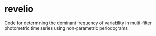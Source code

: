 # revelio
Code for determining the dominant frequency of variability in multi-filter photometric time series using non-parametric periodograms
